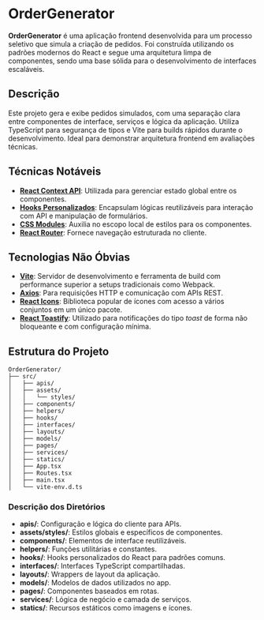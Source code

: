 # OrderGenerator

**OrderGenerator** é uma aplicação frontend desenvolvida para um processo seletivo que simula a criação de pedidos. Foi construída utilizando os padrões modernos do React e segue uma arquitetura limpa de componentes, sendo uma base sólida para o desenvolvimento de interfaces escaláveis.

## Descrição

Este projeto gera e exibe pedidos simulados, com uma separação clara entre componentes de interface, serviços e lógica da aplicação. Utiliza TypeScript para segurança de tipos e Vite para builds rápidos durante o desenvolvimento. Ideal para demonstrar arquitetura frontend em avaliações técnicas.

## Técnicas Notáveis

- **[React Context API](https://react.dev/learn/passing-data-deeply-with-context)**: Utilizada para gerenciar estado global entre os componentes.
- **[Hooks Personalizados](https://react.dev/learn/reusing-logic-with-custom-hooks)**: Encapsulam lógicas reutilizáveis para interação com API e manipulação de formulários.
- **[CSS Modules](https://github.com/css-modules/css-modules)**: Auxilia no escopo local de estilos para os componentes.
- **[React Router](https://reactrouter.com/en/main/start/tutorial)**: Fornece navegação estruturada no cliente.

## Tecnologias Não Óbvias

- **[Vite](https://vitejs.dev/)**: Servidor de desenvolvimento e ferramenta de build com performance superior a setups tradicionais como Webpack.
- **[Axios](https://axios-http.com/)**: Para requisições HTTP e comunicação com APIs REST.
- **[React Icons](https://react-icons.github.io/react-icons/)**: Biblioteca popular de ícones com acesso a vários conjuntos em um único pacote.
- **[React Toastify](https://fkhadra.github.io/react-toastify/)**: Utilizado para notificações do tipo *toast* de forma não bloqueante e com configuração mínima.

## Estrutura do Projeto

```
OrderGenerator/
├── src/
│   ├── apis/
│   ├── assets/
│   │   └── styles/
│   ├── components/
│   ├── helpers/
│   ├── hooks/
│   ├── interfaces/
│   ├── layouts/
│   ├── models/
│   ├── pages/
│   ├── services/
│   ├── statics/
│   ├── App.tsx
│   ├── Routes.tsx
│   ├── main.tsx
│   └── vite-env.d.ts
```

### Descrição dos Diretórios

- **apis/**: Configuração e lógica do cliente para APIs.
- **assets/styles/**: Estilos globais e específicos de componentes.
- **components/**: Elementos de interface reutilizáveis.
- **helpers/**: Funções utilitárias e constantes.
- **hooks/**: Hooks personalizados do React para padrões comuns.
- **interfaces/**: Interfaces TypeScript compartilhadas.
- **layouts/**: Wrappers de layout da aplicação.
- **models/**: Modelos de dados utilizados no app.
- **pages/**: Componentes baseados em rotas.
- **services/**: Lógica de negócio e camada de serviços.
- **statics/**: Recursos estáticos como imagens e ícones.

